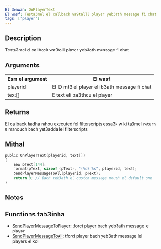 ```yaml
---
El 3onwan: OnPlayerText
El wasf: Testa3mel el callback wa9talli player yeb3ath message fi chat
tags: ["player"]
---
```


## Description

Testa3mel el callback wa9talli player yeb3ath message fi chat

## Arguments

| Esm el argument     | El wasf                                  |
| ------------------- | ---------------------------------------- |
| playerid | El ID mt3 el player eli b3ath message fi chat       |
| text[]   | E text eli ba3thou el player                        |

## Returns

El callback hadha rahou executed fel filterscripts essa3k w ki ta3mel ``return 0`` mahouch bach yet3adda lel filterscripts

## Mithal

```c
public OnPlayerText(playerid, text[])
{
    new pText[144];
    format(pText, sizeof (pText), "(%d) %s", playerid, text);
    SendPlayerMessageToAll(playerid, pText);
    return 0; // Bach teb3ath el custom message mouch el default one
}
```

## Notes

<TipNPCCallbacks />

## Functions tab3inha

- [SendPlayerMessageToPlayer](../functions/SendPlayerMessageToPlayer): tforci player bach yeb3ath message le player
- [SendPlayerMessageToAll](../functions/SendPlayerMessageToAll): tforci player bach yeb3ath message lel players el
kol
